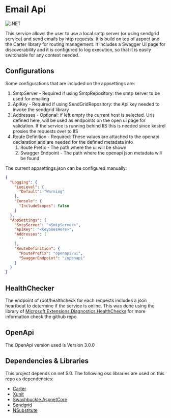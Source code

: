 # Email Api 

![.NET](https://github.com/Jaxelr/Email/workflows/.NET/badge.svg)

This service allows the user to use a local smtp server (or using sendgrid service) and send emails by http requests. It is build on top of aspnet and the Carter library for routing management. It includes a Swagger UI page for discoverability and it is configured to log execution, so that it is easily switchable for any context needed. 

## Configurations

Some configurations that are included on the appsettings are:

1. SmtpServer - Required if using SmtpRepository: the smtp server to be used for emailing
1. ApiKey - Required if using SendGridRepository: the Api key needed to invoke the sendgrid library
1. Addresses - Optional: if left empty the current host is selected. Urls defined here, will be used as endpoints on the open ui page for validation. If the service is running behind IIS this is needed since kestrel proxies the requests over to IIS
1. Route Definition - Required: These values are attached to the openapi declaration and are needed for the defined metadata info
   1. Route Prefix - The path where the ui will be shown
   1. Swagger Endpoint - The path where the openapi json metadata will be found

The current appsettings.json can be configured manually:

```json
{
  "Logging": {
    "LogLevel": {
      "Default": "Warning"
    },
    "Console": {
      "IncludeScopes": false
    }
  },
  "AppSettings": {
    "SmtpServer": "<SmtpServer>",
    "ApiKey": "<KeyGoesHere>",
    "Addresses": [
      ""
    ],
    "RouteDefinition": {
      "RoutePrefix": "openapi/ui",
      "SwaggerEndpoint": "/openapi"
    }
  }
}

```

## HealthChecker

The endpoint of root/healthcheck for each requests includes a json heartbeat to determine if the service is online. This was done using the library of [Microsoft.Extensions.Diagnostics.HealthChecks](https://github.com/dotnet/aspnetcore/tree/master/src/HealthChecks) for more information check the github repo.

## OpenApi

The OpenApi version used is Version 3.0.0

## Dependencies & Libraries

This project depends on net 5.0. The following oss libraries are used on this repo as dependencies:

- [Carter](https://github.com/CarterCommunity/Carter)
- [Xunit](https://github.com/xunit/xunit)
- [Swashbuckle.AspnetCore](https://github.com/domaindrivendev/Swashbuckle)
- [Sendgrid](https://github.com/sendgrid/sendgrid-csharp)
- [NSubstitute](https://github.com/nsubstitute/NSubstitute)
